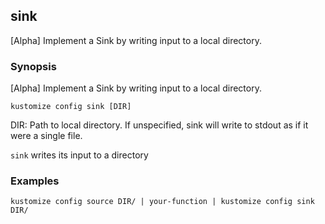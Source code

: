 ## sink

[Alpha] Implement a Sink by writing input to a local directory.

### Synopsis

[Alpha] Implement a Sink by writing input to a local directory.

    kustomize config sink [DIR]

  DIR:
    Path to local directory.  If unspecified, sink will write to stdout as if it were a single file.

`sink` writes its input to a directory

### Examples

    kustomize config source DIR/ | your-function | kustomize config sink DIR/
